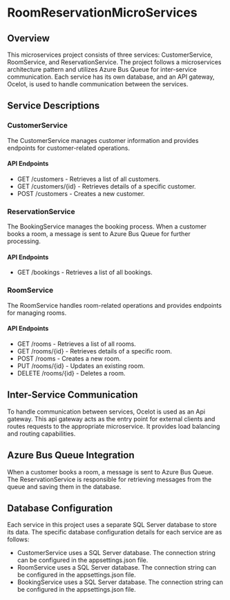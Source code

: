 # RoomReservationMicroServices

## Overview
This microservices project consists of three services: CustomerService, RoomService, and ReservationService. The project follows a microservices architecture pattern and utilizes 
Azure Bus Queue for inter-service communication. Each service has its own database, and an API gateway, Ocelot, is used to handle communication between the services.

## Service Descriptions
### CustomerService
The CustomerService manages customer information and provides endpoints for customer-related operations.
#### API Endpoints
- GET /customers - Retrieves a list of all customers.
- GET /customers/{id} - Retrieves details of a specific customer.
- POST /customers - Creates a new customer.


### ReservationService
The BookingService manages the booking process. When a customer books a room, a message is sent to Azure Bus Queue for further processing.

#### API Endpoints
- GET /bookings - Retrieves a list of all bookings.

### RoomService
The RoomService handles room-related operations and provides endpoints for managing rooms.

#### API Endpoints
- GET /rooms - Retrieves a list of all rooms.
- GET /rooms/{id} - Retrieves details of a specific room.
- POST /rooms - Creates a new room.
- PUT /rooms/{id} - Updates an existing room.
- DELETE /rooms/{id} - Deletes a room.

## Inter-Service Communication
To handle communication between services, Ocelot is used as an Api gateway. This api gateway acts as the entry point for external clients 
and routes requests to the appropriate microservice. It provides load balancing and routing capabilities.

## Azure Bus Queue Integration
When a customer books a room, a message is sent to Azure Bus Queue. The ReservationService is responsible for retrieving messages from the queue and saving them in the database.
## Database Configuration
Each service in this project uses a separate SQL Server database to store its data. The specific database configuration details for each service are as follows:

- CustomerService uses a SQL Server database. The connection string can be configured in the appsettings.json file.
- RoomService uses a SQL Server database. The connection string can be configured in the appsettings.json file.
- BookingService uses a SQL Server database. The connection string can be configured in the appsettings.json file.



